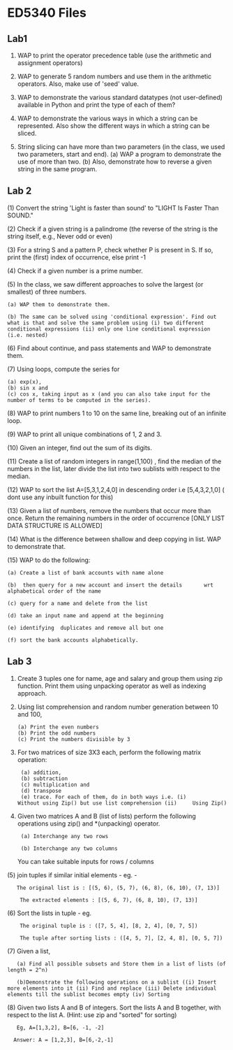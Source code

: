 # ED5340 Files

## Lab1

1. WAP to print the operator precedence table (use the arithmetic and assignment operators)

2. WAP to generate 5 random numbers and use them in the arithmetic operators. Also, make use of 'seed' value.

3. WAP to demonstrate the various standard datatypes (not user-defined) available in Python and print the type of each of them?

4. WAP to demonstrate the various ways in which a string can be represented. Also show the different ways in which a string can be sliced.

5. String slicing can have more than two parameters (in the class, we used two parameters, start and end). (a) WAP a program to demonstrate the use of more than two. (b) Also, demonstrate how to reverse a given string in the same program.

## Lab 2

(1) Convert the string 'Light is faster than sound' to "LIGHT Is Faster Than SOUND."

(2) Check if a given string is a palindrome (the reverse of the string is the string itself, e.g., Never odd or even)

(3) For a string S and a pattern P, check whether P is present in S. If so, print the (first) index of occurrence, else print -1

(4) Check if a given number is a prime number.

(5) In the class, we saw different approaches to solve the largest (or smallest) of three numbers.

    (a) WAP them to demonstrate them.

    (b) The same can be solved using 'conditional expression'. Find out what is that and solve the same problem using (i) two different conditional expressions (ii) only one line conditional expression (i.e. nested)

(6) Find about continue, and pass statements and WAP to demonstrate them.

(7) Using loops, compute the series for

    (a) exp(x),
    (b) sin x and
    (c) cos x, taking input as x (and you can also take input for the number of terms to be computed in the series).

(8) WAP to print numbers 1 to 10 on the same line, breaking out of an infinite loop.

(9) WAP to print all unique combinations of 1, 2 and 3.

(10) Given an integer, find out the sum of its digits.

(11) Create a list of random integers in range(1,100) , find the median of the numbers in the list, later divide the list into two sublists with respect to the median.

(12) WAP to sort the list A=[5,3,1,2,4,0] in descending order i.e [5,4,3,2,1,0] ( dont use any inbuilt function for this)

(13) Given a list of numbers, remove the numbers that occur more than once. Return the remaining numbers in the order of occurrence [ONLY LIST DATA STRUCTURE IS ALLOWED]

(14) What is the difference between shallow and deep copying in list. WAP to demonstrate that.

(15) WAP to do the following:

    (a) Create a list of bank accounts with name alone

    (b)  then query for a new account and insert the details       wrt alphabetical order of the name

    (c) query for a name and delete from the list

    (d) take an input name and append at the beginning

    (e) identifying  duplicates and remove all but one

    (f) sort the bank accounts alphabetically.

## Lab 3

1.  Create 3 tuples one for name, age and salary and group them using zip function. Print them using unpacking operator as well as indexing approach.

2.  Using list comprehension and random number generation between 10 and 100,

        (a) Print the even numbers
        (b) Print the odd numbers
        (c) Print the numbers divisible by 3

3.  For two matrices of size 3X3 each, perform the following matrix operation:

         (a) addition,
         (b) subtraction
         (c) multiplication and
         (d) transpose
         (e) trace. For each of them, do in both ways i.e. (i)       Without using Zip() but use list comprehension (ii)     Using Zip()

4.  Given two matrices A and B (list of lists) perform the following operations using zip() and \*(unpacking) operator.

         (a) Interchange any two rows

         (b) Interchange any two columns

    You can take suitable inputs for rows / columns

(5) join tuples if similar initial elements - eg. -

       The original list is : [(5, 6), (5, 7), (6, 8), (6, 10), (7, 13)]

        The extracted elements : [(5, 6, 7), (6, 8, 10), (7, 13)]

(6) Sort the lists in tuple - eg.

        The original tuple is : ([7, 5, 4], [8, 2, 4], [0, 7, 5])

        The tuple after sorting lists : ([4, 5, 7], [2, 4, 8], [0, 5, 7])

(7) Given a list,

       (a) Find all possible subsets and Store them in a list of lists (of length = 2^n)

       (b)Demonstrate the following operations on a sublist ((i) Insert more elements into it (ii) Find and replace (iii) Delete individual elements till the sublist becomes empty (iv) Sorting

(8) Given two lists A and B of integers. Sort the lists A and B together, with respect to the list A. (Hint: use zip and "sorted" for sorting)

       Eg, A=[1,3,2], B=[6, -1, -2]

      Answer: A = [1,2,3], B=[6,-2,-1]
